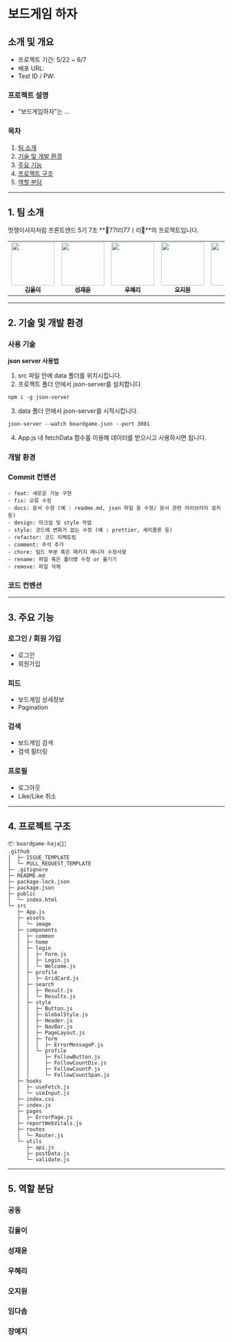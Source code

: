# 보드게임 하자

## 소개 및 개요

* 프로젝트 기간: 5/22 ~ 6/7
* 배포 URL: 
* Test ID / PW:

### 프로젝트 설명
* "보드게임하자"는 ...

### 목차
1. [팀 소개](##1._팀_소개)
2. [기술 및 개발 환경](##2.기술_및_개발_환경)
3. [주요 기능](##3.주요_기능)
4. [프로젝트 구조](##4.프로젝트_구조)
5. [역할 분담](##5.역할_분담)
___
## 1. 팀 소개
멋쟁이사자처럼 프론트엔드 5기 7조 **🎰77l리77ㅣ리🎰**의 프로젝트입니다. 
<table>
  <tbody>
    <tr>
      <td align="center"><a href="https://github.com/yyuli"><img src="https://avatars.githubusercontent.com/u/119276010?v=4" width="100px;" alt=""/><br /><sub><b>김율이 </b></sub></a><br /></td>
      <td align="center"><a href="https://github.com/vacation0706"><img src="https://avatars.githubusercontent.com/u/117337499?v=4" width="100px;" alt=""/><br /><sub><b>성재윤</b></sub></a><br /></td>
      <td align="center"><a href="https://github.com/hyeri-woo"><img src="https://avatars.githubusercontent.com/u/107099724?v=4" width="100px;" alt=""/><br /><sub><b>우혜리 </b></sub></a><br /></td>
      <td align="center"><a href="https://github.com/jiwon-o"><img src="https://avatars.githubusercontent.com/u/64193469?v=4" width="100px;" alt=""/><br /><sub><b>오지원</b></sub></a><br /></td>
       <td align="center"><a href="https://github.com/bringvotrevin"><img src="https://avatars.githubusercontent.com/u/81025416?v=4" width="100px;" alt=""/><br /><sub><b>임다솜</b></sub></a><br /></td>
      <td align="center"><a href="https://github.com/ho-ji"><img src="https://avatars.githubusercontent.com/u/95618801?v=4" width="100px;" alt=""/><br /><sub><b>장예지</b></sub></a><br /></td>
     <tr/>
  </tbody>
</table>

____
## 2. 기술 및 개발 환경
### 사용 기술
**json server 사용법**
1. src 파일 안에 data 폴더를 위치시킵니다. 
2. 프로젝트 폴더 안에서 json-server를 설치합니다
```
npm i -g json-server
```
3. data 폴더 안에서 json-server를 시작시킵니다. 
```
json-server --watch boardgame.json --port 3001
```
4. App.js 내 fetchData 함수를 이용해 데이터를 받으시고 사용하시면 됩니다. 

### 개발 환경

### Commit 컨벤션
```
- feat: 새로운 기능 구현
- fix: 오류 수정
- docs: 문서 수정 (예 : readme.md, json 파일 등 수정/ 문서 관련 라이브러리 설치 등)
- design: 마크업 및 style 작업
- style: 코드에 변화가 없는 수정 (예 : prettier, 세미콜론 등)
- refactor: 코드 리팩토링
- comment: 주석 추가
- chore: 빌드 부분 혹은 패키지 매니저 수정사항
- rename: 파일 혹은 폴더명 수정 or 옮기기
- remove: 파일 삭제
```

### 코드 컨벤션
___
## 3. 주요 기능
### 로그인 / 회원 가입
- 로그인
- 회원가입
### 피드
- 보드게임 상세정보
- Pagination
### 검색
- 보드게임 검색 
- 검색 필터링
### 프로필
- 로그아웃
- Like/Like 취소
___
## 4. 프로젝트 구조
```
📦 boardgame-haja🐶😺
.github
│  ├─ ISSUE_TEMPLATE
│  └─ PULL_REQUEST_TEMPLATE
├─ .gitignore
├─ README.md
├─ package-lock.json
├─ package.json
├─ public
│  └─ index.html
└─ src
   ├─ App.js
   ├─ assets
   │  └─ image
   ├─ components
   │  ├─ common
   │  ├─ home
   │  ├─ login
   │  │  ├─ Form.js
   │  │  ├─ Login.js
   │  │  └─ Welcome.js
   │  ├─ profile
   │  │  ├─ GridCard.js
   │  ├─ search
   │  │  ├─ Result.js
   │  │  └─ Results.js
   │  ├─ style
   │  │  ├─ Button.js
   │  │  ├─ GlobalStyle.js
   │  │  ├─ Header.js
   │  │  ├─ NavBar.js
   │  │  ├─ PageLayout.js
   │  │  ├─ form
   │  │  │  ├─ ErrorMessageP.js
   │  │  └─ profile
   │  │     ├─ FollowButton.js
   │  │     ├─ FollowCountDiv.js
   │  │     ├─ FollowCountP.js
   │  │     └─ FollowCountSpan.js
   ├─ hooks
   │  ├─ useFetch.js
   │  └─ useInput.js
   ├─ index.css
   ├─ index.js
   ├─ pages
   │  ├─ ErrorPage.js
   ├─ reportWebVitals.js
   ├─ routes
   │  └─ Router.js
   └─ utils
      ├─ api.js
      ├─ postData.js
      └─ validate.js
```
___
## 5. 역할 분담
### 공동
### 김율이
### 성재윤
### 우혜리
### 오지원
### 임다솜
### 장예지
